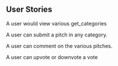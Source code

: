## User Stories

A user would view various get_categories

A user can submit a pitch in any category.

A user can comment on the various pitches.

A user can upvote or downvote a vote

